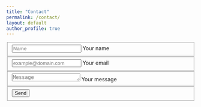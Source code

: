 ```yaml
---
title: "Contact"
permalink: /contact/
layout: default
author_profile: true
---
```


<form class="form" id="contactform" action="//formspree.io/saikiran@netskope.com" method="POST">
 <fieldset class="field">
 <input class="input" type="text" name="name" placeholder="Name" id="name" required>
 <label class="label" for="name"><span class="label-content">Your name</span></label>
 </fieldset>
 <fieldset class="field">
 <input class="input" type="email" name="_replyto" placeholder="example@domain.com" id="_replyto" required>
 <label class="label" for="_replyto"><span class="label-content">Your email</span></label>
 </fieldset>
 <fieldset class="field">
 <textarea class="input" name="message" rows="1" placeholder="Message" id="message" required></textarea>
 <label class="label" for="message"><span class="label-content">Your message</span></label>
 </fieldset>
 <input class="hidden" type="text" name="_gotcha" style="display:none">
 <input class="hidden" type="hidden" name="_subject" value="Message via http://domain.com">
 <fieldset class="field">
 <input class="button submit" type="submit" value="Send">
 </fieldset>
</form>

